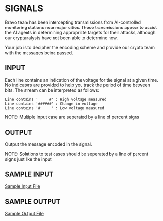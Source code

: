 <!-- RATING: MEDIUM -->
<!-- NAME:  SIGNALS -->
<!-- GENERATOR: generate.pl -->
# SIGNALS

Bravo team has been intercepting transmissions from AI-controlled monitoring stations near major cities. These transmissions appear to assist the AI agents in determining appropriate targets for their attacks, although our cryptanalysts have not been able to determine how. 

Your job is to decipher the encoding scheme and provide our crypto team with the messages being passed.


## INPUT
Each line contains an indication of the voltage for the signal at a given time. No indicators are provided to help you track the period of time between bits. The stream can be interpreted as follows:

	Line contains '     #' : High voltage measured
	Line contains '######' : Change in voltage
	Line contains '#     ' : Low voltage measured


NOTE: Multiple input case are seperated by a line of percent signs

## OUTPUT
Output the message encoded in the signal.

NOTE: Solutions to test cases should be seperated by a line of percent signs just like the input

## SAMPLE INPUT
<a target=new href='/include/signals-medium-input.txt'>Sample Input File</a>

## SAMPLE OUTPUT
<a target=new href='/include/signals-medium-output.txt'>Sample Output File</a>
